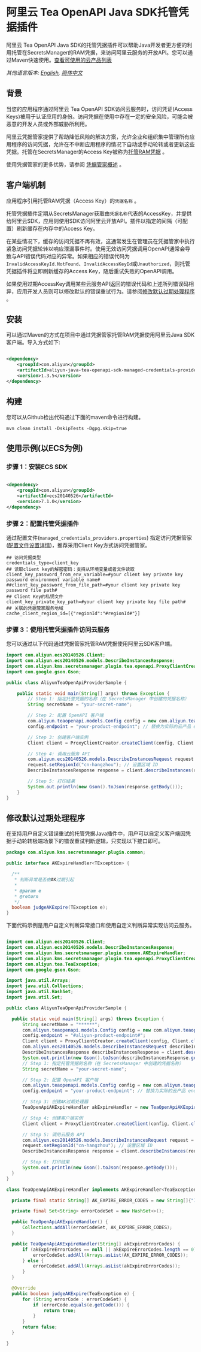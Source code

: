 # 阿里云 Tea OpenAPI Java SDK托管凭据插件

阿里云 Tea OpenAPI Java SDK的托管凭据插件可以帮助Java开发者更方便的利用托管在SecretsManager的RAM凭据，来访问阿里云服务的开放API。您可以通过Maven快速使用。[查看可使用的云产品列表](https://github.com/aliyun/alibabacloud-java-sdk)

*其他语言版本: [English](README.md), [简体中文](README.zh-cn.md)*

## 背景

当您的应用程序通过阿里云 Tea OpenAPI SDK访问云服务时，访问凭证(Access Keys)被用于认证应用的身份。访问凭据在使用中存在一定的安全风险，可能会被恶意的开发人员或外部威胁所利用。

阿里云凭据管家提供了帮助降低风险的解决方案，允许企业和组织集中管理所有应用程序的访问凭据，允许在不中断应用程序的情况下自动或手动轮转或者更新这些凭据。托管在SecretsManager的Access
Key被称为[托管RAM凭据](https://help.aliyun.com/document_detail/212421.html) 。

使用凭据管家的更多优势，请参阅 [凭据管家概述](https://help.aliyun.com/document_detail/152001.html) 。

## 客户端机制

应用程序引用托管RAM凭据（Access Key）的`凭据名称` 。

托管凭据插件定期从SecretsManager获取由`凭据名称`代表的AccessKey，并提供给阿里云SDK，应用则使用SDK访问阿里云开放API。插件以指定的间隔（可配置）刷新缓存在内存中的Access Key。

在某些情况下，缓存的访问凭据不再有效，这通常发生在管理员在凭据管家中执行紧急访问凭据轮转以响应泄漏事件时。使用无效访问凭据调用OpenAPI通常会导致与API错误代码对应的异常。如果相应的错误代码为`InvalidAccessKeyId.NotFound`、`InvalidAccessKeyId`或`Unauthorized`，则托管凭据插件将立即刷新缓存的Access Key，随后重试失败的OpenAPI调用。

如果使用过期AccessKey调用某些云服务API返回的错误代码和上述所列错误码相异，应用开发人员则可以修改默认的错误重试行为。请参阅[修改默认过期处理程序](#修改默认过期处理程序) 。

## 安装

可以通过Maven的方式在项目中通过凭据管家托管RAM凭据使用阿里云Java SDK客户端。导入方式如下:

```XML

<dependency>
    <groupId>com.aliyun</groupId>
    <artifactId>aliyun-java-tea-openapi-sdk-managed-credentials-provider</artifactId>
    <version>1.3.5</version>
</dependency>
```

## 构建

您可以从Github检出代码通过下面的maven命令进行构建。

```
mvn clean install -DskipTests -Dgpg.skip=true
```

## 使用示例(以ECS为例)

### 步骤 1：安装ECS SDK

```XML

<dependency>
    <groupId>com.aliyun</groupId>
    <artifactId>ecs20140526</artifactId>
    <version>7.1.0</version>
</dependency>
```

### 步骤 2：配置托管凭据插件

通过配置文件(`managed_credentials_providers.properties`)
指定访问凭据管家([配置文件设置详情](../../README_config.zh-cn.md))，推荐采用Client Key方式访问凭据管家。

```properties
## 访问凭据类型
credentials_type=client_key
## 读取client key的解密密码：支持从环境变量或者文件读取
client_key_password_from_env_variable=#your client key private key password environment variable name#
##client_key_password_from_file_path=#your client key private key password file path#
## Client Key的私钥文件
client_key_private_key_path=#your client key private key file path#
## 关联的凭据管家服务地域
cache_client_region_id=[{"regionId":"#regionId#"}]
```

### 步骤 3：使用托管凭据插件访问云服务

您可以通过以下代码通过凭据管家托管RAM凭据使用阿里云SDK客户端。

```Java
import com.aliyun.ecs20140526.Client;
import com.aliyun.ecs20140526.models.DescribeInstancesResponse;
import com.aliyun.kms.secretsmanager.plugin.tea.openapi.ProxyClientCreator;
import com.google.gson.Gson;

public class AliyunTeaOpenApiProviderSample {

    public static void main(String[] args) throws Exception {
        // Step 1: 指定托管凭据的名称（在 SecretsManager 中创建的凭据名称）
        String secretName = "your-secret-name";

        // Step 2: 配置 OpenAPI 客户端
        com.aliyun.teaopenapi.models.Config config = new com.aliyun.teaopenapi.models.Config();
        config.endpoint = "your-product-endpoint"; // 替换为实际的云产品 endpoint

        // Step 3: 创建客户端实例
        Client client = ProxyClientCreator.createClient(config, Client.class, secretName);

        // Step 4: 调用云服务 API
        com.aliyun.ecs20140526.models.DescribeInstancesRequest request = new com.aliyun.ecs20140526.models.DescribeInstancesRequest();
        request.setRegionId("cn-hangzhou"); // 设置区域 ID
        DescribeInstancesResponse response = client.describeInstances(request);

        // Step 5: 打印结果
        System.out.println(new Gson().toJson(response.getBody()));
    }
}

```

## 修改默认过期处理程序

在支持用户自定义错误重试的托管凭据Java插件中，用户可以自定义客户端因凭据手动轮转极端场景下的错误重试判断逻辑，只实现以下接口即可。

  ```Java
package com.aliyun.kms.secretsmanager.plugin.common;

public interface AKExpireHandler<TException> {

    /**
     * 判断异常是否由AK过期引起
     *
     * @param e
     * @return
     */
    boolean judgeAKExpire(TException e);
}

  ```

下面代码示例是用户自定义判断异常接口和使用自定义判断异常实现访问云服务。

  ```Java

import com.aliyun.ecs20140526.Client;
import com.aliyun.ecs20140526.models.DescribeInstancesResponse;
import com.aliyun.kms.secretsmanager.plugin.common.AKExpireHandler;
import com.aliyun.kms.secretsmanager.plugin.tea.openapi.ProxyClientCreator;
import com.aliyun.tea.TeaException;
import com.google.gson.Gson;

import java.util.Arrays;
import java.util.Collections;
import java.util.HashSet;
import java.util.Set;

public class AliyunTeaOpenApiProviderSample {

    public static void main(String[] args) throws Exception {
        String secretName = "******";
        com.aliyun.teaopenapi.models.Config config = new com.aliyun.teaopenapi.models.Config();
        config.endpoint = "#aliyun-product-endpoint#";
        Client client = ProxyClientCreator.createClient(config, Client.class, secretName, );
        com.aliyun.ecs20140526.models.DescribeInstancesRequest describeInstancesRequest = new com.aliyun.ecs20140526.models.DescribeInstancesRequest().setRegionId("cn-hangzhou");
        DescribeInstancesResponse describeInstancesResponse = client.describeInstances(describeInstancesRequest);
        System.out.println(new Gson().toJson(describeInstancesResponse.getBody()));
        // Step 1: 指定托管凭据的名称（在 SecretsManager 中创建的凭据名称）
        String secretName = "your-secret-name";

        // Step 2: 配置 OpenAPI 客户端
        com.aliyun.teaopenapi.models.Config config = new com.aliyun.teaopenapi.models.Config();
        config.endpoint = "your-product-endpoint"; // 替换为实际的云产品 endpoint

        // Step 3: 创建AK过期处理器
        TeaOpenApiAKExpireHandler akExpireHandler = new TeaOpenApiAKExpireHandler(new String[]{"InvalidAccessKeyId.NotFound", "InvalidAccessKeyId", "Unauthorized"});

        // Step 4: 创建客户端实例
        Client client = ProxyClientCreator.createClient(config, Client.class, secretName, akExpireHandler);

        // Step 5: 调用云服务 API
        com.aliyun.ecs20140526.models.DescribeInstancesRequest request = new com.aliyun.ecs20140526.models.DescribeInstancesRequest();
        request.setRegionId("cn-hangzhou"); // 设置区域 ID
        DescribeInstancesResponse response = client.describeInstances(request);

        // Step 6: 打印结果
        System.out.println(new Gson().toJson(response.getBody()));
    }
}

class TeaOpenApiAKExpireHandler implements AKExpireHandler<TeaException> {

    private final static String[] AK_EXPIRE_ERROR_CODES = new String[]{"InvalidAccessKeyId.NotFound", "InvalidAccessKeyId", "Unauthorized"};

    private final Set<String> errorCodeSet = new HashSet<>();

    public TeaOpenApiAKExpireHandler() {
        Collections.addAll(errorCodeSet, AK_EXPIRE_ERROR_CODES);
    }

    public TeaOpenApiAKExpireHandler(String[] akExpireErrorCodes) {
        if (akExpireErrorCodes == null || akExpireErrorCodes.length == 0) {
            errorCodeSet.addAll(Arrays.asList(AK_EXPIRE_ERROR_CODES));
        } else {
            errorCodeSet.addAll(Arrays.asList(akExpireErrorCodes));
        }
    }

    @Override
    public boolean judgeAKExpire(TeaException e) {
        for (String errorCode : errorCodeSet) {
            if (errorCode.equals(e.getCode())) {
                return true;
            }
        }
        return false;
    }

}
  ```

